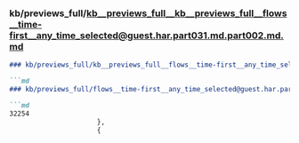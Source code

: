 ### kb/previews_full/kb__previews_full__kb__previews_full__flows__time-first__any_time_selected@guest.har.part031.md.part002.md.md

```md
### kb/previews_full/kb__previews_full__flows__time-first__any_time_selected@guest.har.part031.md.part002.md

```md
### kb/previews_full/flows__time-first__any_time_selected@guest.har.part031.md (part 002)

```md
32254
                      },
                      {
              
```

```

```

```

